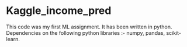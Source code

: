 # Kaggle_income_pred
This code was my first ML assignment. It has been written in python. Dependencies on the following python libraries :- numpy, pandas, scikit-learn. 
